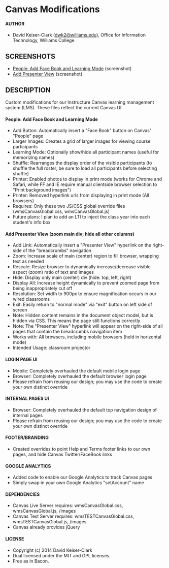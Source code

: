 # Canvas Modifications

#### AUTHOR
* David Keiser-Clark (dwk2@williams.edu), Office for Information Technology, Williams College

## SCREENSHOTS
* [People: Add Face Book and Learning Mode](http://www.screencast.com/t/KFZZo4VF2 "People: Add Face Book and Learning Mode") (screenshot)
* [Add Presenter View](http://www.screencast.com/t/mclVJfL28 "Add Presenter View") (screenshot)

## DESCRIPTION
Custom modifications for our Instructure Canvas learning management system (LMS). These files reflect the current Canvas UI.

#### People: Add Face Book and Learning Mode
* Add Button: Automatically insert a "Face Book" button on Canvas' "People" page
* Larger Images: Creates a grid of larger images for viewing course participants
* Learning Mode: Optionally show/hide all participant names (useful for memorizing names)
* Shuffle: Rearranges the display order of the visible participants (to shuffle the full roster, be sure to load all participants before selecting shuffle)
* Printer: Enabled photos to display in print mode (works for Chrome and Safari, while FF and IE require manual clientside browser selection to "Print background images")
* Printer: Removed hyperlink urls from displaying in print mode (All browsers)
* Requires: Only these two JS/CSS global override files (wmsCanvasGlobal.css, wmsCanvasGlobal.js)
* Future plans: I plan to add an LTI to inject the class year into each student's info box

#### Add Presenter View (zoom main div; hide all other columns)
* Add Link: Automatically insert a "Presenter View" hyperlink on the right-side of the "breadcrumbs" navigation
* Zoom: Increase scale of main (center) region to fill browser, wrapping text as needed
* Rescale: Resize browser to dynamically increase/decrease visible aspect (zoom) ratio of text and images
* Hide: Display only main (center) div (hide: top, left, right)
* Display All: Increase height dynamically to prevent zoomed page from being inappropriately cut off
* Resolution: Set width to 900px to ensure magnification occurs in our wired classrooms
* Exit: Easily return to "normal mode" via "exit" button on left side of screen
* Note: Hidden content remains in the document object model, but is hidden via CSS. This means the page still functions correctly
* Note: The "Presenter View" hyperlink will appear on the right-side of all pages that contain the breadcrumbs navigation item
* Works with: All browsers, including mobile browsers (held in horizontal mode)
* Intended Usage: classroom projector

#### LOGIN PAGE UI
* Mobile: Completely overhauled the default mobile login page
* Browser: Completely overhauled the default browser login page
* Please refrain from reusing our design; you may use the code to create your own distinct override

#### INTERNAL PAGES UI
* Browser: Completely overhauled the default top navigation design of internal pages
* Please refrain from reusing our design; you may use the code to create your own distinct override

#### FOOTER/BRANDING
* Created overrides to point Help and Terms footer links to our own pages, and hide Canvas Twitter/FaceBook links

#### GOOGLE ANALYTICS
* Added code to enable our Google Analytics to track Canvas pages
* Simply swap in your own Google Analytics "setAccount" name

#### DEPENDENCIES
* Canvas Live Server requires: wmsCanvasGlobal.css, wmsCanvasGlobal.js, /images
* Canvas Test Server requires: wmsTESTCanvasGlobal.css, wmsTESTCanvasGlobal.js, /images
* Canvas already provides jQuery

#### LICENSE
* Copyright (c) 2014 David Keiser-Clark
* Dual licensed under the MIT and GPL licenses.
* Free as in Bacon.
